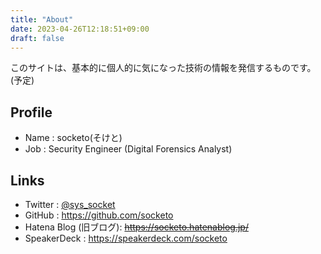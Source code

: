 ```yaml
---
title: "About"
date: 2023-04-26T12:18:51+09:00
draft: false
---
```


このサイトは、基本的に個人的に気になった技術の情報を発信するものです。(予定)

## Profile
- Name : socketo(そけと)
- Job : Security Engineer (Digital Forensics Analyst)

## Links
- Twitter : [@sys_socket](https://twitter.com/sys_socket)
- GitHub : https://github.com/socketo
- Hatena Blog (旧ブログ): ~~https://socketo.hatenablog.jp/~~
- SpeakerDeck : https://speakerdeck.com/socketo